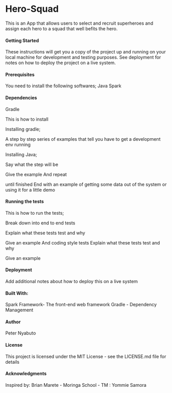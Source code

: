 # Hero-Squad

 This is an App that allows users to select and recruit superheroes and assign each hero to a squad that well befits the hero. 

#### Getting Started

 These instructions will get you a copy of the project up and running on your local machine for development and testing purposes. See deployment for notes on how to deploy the project on a live system.

#### Prerequisites

You need to install the following softwares;
Java
Spark

#### Dependencies
Gradle

This is how to install

Installing gradle;

A step by step series of examples that tell you have to get a development env running

Installing Java;

Say what the step will be

Give the example
And repeat

until finished
End with an example of getting some data out of the system or using it for a little demo

#### Running the tests

This is how to run the tests;

Break down into end to end tests

Explain what these tests test and why

Give an example
And coding style tests
Explain what these tests test and why

Give an example

#### Deployment

Add additional notes about how to deploy this on a live system

#### Built With:

Spark Framework- The front-end web framework 
Gradle - Dependency Management


#### Author

Peter Nyabuto

#### License

This project is licensed under the MIT License - see the LICENSE.md file for details

#### Acknowledgments
Inspired by: Brian Marete - Moringa School - TM
           : Yommie Samora 